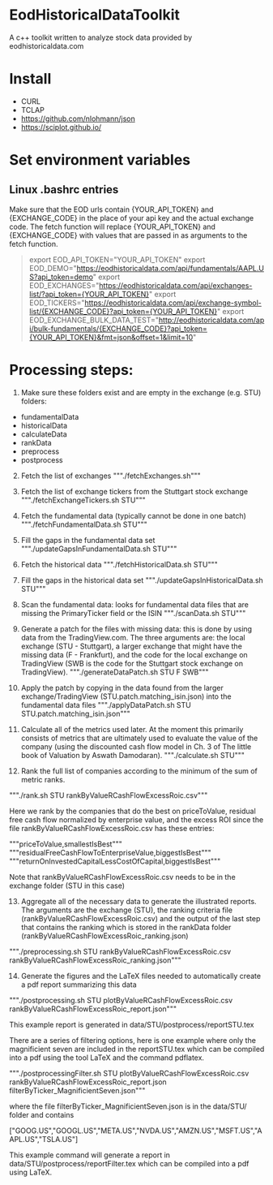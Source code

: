 # EodHistoricalDataToolkit
A c++ toolkit written to analyze stock data provided by eodhistoricaldata.com

# Install

- CURL
- TCLAP
- https://github.com/nlohmann/json
- https://sciplot.github.io/


# Set environment variables 

## Linux .bashrc entries

Make sure that the EOD urls contain {YOUR_API_TOKEN} and {EXCHANGE_CODE} in the place of your api key and the actual exchange code. The fetch function will replace {YOUR_API_TOKEN} and {EXCHANGE_CODE} with values that are passed in as arguments to the fetch function.

> export EOD_API_TOKEN="YOUR_API_TOKEN"
> export EOD_DEMO="https://eodhistoricaldata.com/api/fundamentals/AAPL.US?api_token=demo"
> export EOD_EXCHANGES="https://eodhistoricaldata.com/api/exchanges-list/?api_token={YOUR_API_TOKEN}"
> export EOD_TICKERS="https://eodhistoricaldata.com/api/exchange-symbol-list/{EXCHANGE_CODE}?api_token={YOUR_API_TOKEN}"
> export EOD_EXCHANGE_BULK_DATA_TEST="http://eodhistoricaldata.com/api/bulk-fundamentals/{EXCHANGE_CODE}?api_token={YOUR_API_TOKEN}&fmt=json&offset=1&limit=10"

# Processing steps:

1. Make sure these folders exist and are empty in the exchange (e.g. STU) folders:
 - fundamentalData
 - historicalData
 - calculateData
 - rankData
 - preprocess
 - postprocess

2. Fetch the list of exchanges
"""./fetchExchanges.sh"""

3. Fetch the list of exchange tickers from the Stuttgart stock exchange
"""./fetchExchangeTickers.sh STU"""

4. Fetch the fundamental data (typically cannot be done in one batch)
"""./fetchFundamentalData.sh STU"""

5. Fill the gaps in the fundamental data set
"""./updateGapsInFundamentalData.sh STU"""

6. Fetch the historical data
"""./fetchHistoricalData.sh STU"""

7. Fill the gaps in the historical data set
"""./updateGapsInHistoricalData.sh STU"""

8. Scan the fundamental data: looks for fundamental data files that are missing the PrimaryTicker field or the ISIN
"""./scanData.sh STU"""

9. Generate a patch for the files with missing data: this is done by using data from the TradingView.com. The three arguments are: the local exchange (STU - Stuttgart), a larger exchange that might have the missing data (F - Frankfurt), and the code for the local exchange on TradingView (SWB is the code for the Stuttgart stock exchange on TradingView).
"""./generateDataPatch.sh STU F SWB"""

10. Apply the patch by copying in the data found from the larger exchange/TradingView (STU.patch.matching_isin.json) into the fundamental data files
"""./applyDataPatch.sh STU STU.patch.matching_isin.json"""

11. Calculate all of the metrics used later. At the moment this primarily consists of metrics that are ultimately used to evaluate the value of the company (using the discounted cash flow model in Ch. 3 of The little book of Valuation by Aswath Damodaran). 
"""./calculate.sh STU"""

12. Rank the full list of companies according to the minimum of the sum of metric ranks. 

"""./rank.sh STU rankByValueRCashFlowExcessRoic.csv"""

Here we rank by the companies that do the best on priceToValue, residual free cash flow normalized by enterprise value, and the excess ROI since the file rankByValueRCashFlowExcessRoic.csv has these entries:

"""priceToValue,smallestIsBest"""
"""residualFreeCashFlowToEnterpriseValue,biggestIsBest"""
"""returnOnInvestedCapitalLessCostOfCapital,biggestIsBest"""

Note that rankByValueRCashFlowExcessRoic.csv needs to be in the exchange folder (STU in this case)

13. Aggregate all of the necessary data to generate the illustrated reports. The arguments are the exchange (STU), the ranking criteria file (rankByValueRCashFlowExcessRoic.csv) and the output of the last step that contains the ranking which is stored in the rankData folder (rankByValueRCashFlowExcessRoic_ranking.json)

"""./preprocessing.sh STU rankByValueRCashFlowExcessRoic.csv rankByValueRCashFlowExcessRoic_ranking.json""" 

14. Generate the figures and the LaTeX files needed to automatically create a pdf report summarizing this data

"""./postprocessing.sh STU plotByValueRCashFlowExcessRoic.csv rankByValueRCashFlowExcessRoic_report.json"""

This example report is generated in data/STU/postprocess/reportSTU.tex

There are a series of filtering options, here is one example where only the magnificient seven are included in the reportSTU.tex which can be compiled into a pdf using the tool LaTeX and the command pdflatex.

"""./postprocessingFilter.sh STU plotByValueRCashFlowExcessRoic.csv rankByValueRCashFlowExcessRoic_report.json filterByTicker_MagnificientSeven.json"""

where the file filterByTicker_MagnificientSeven.json is in the data/STU/ folder and contains

["GOOG.US","GOOGL.US","META.US","NVDA.US","AMZN.US","MSFT.US","AAPL.US","TSLA.US"]

This example command will generate a report in data/STU/postprocess/reportFilter.tex which can be compiled into a pdf using LaTeX.